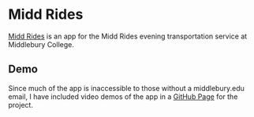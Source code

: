# Midd Rides

[Midd Rides](https://react-firebase-authentic-81054.firebaseapp.com/) is an app for the Midd Rides evening transportation service at Middlebury College.

## Demo
Since much of the app is inaccessible to those without a middlebury.edu email, I have included video demos of the app in a [GitHub Page](https://woojinrichardson.github.io/middrides/) for the project.

